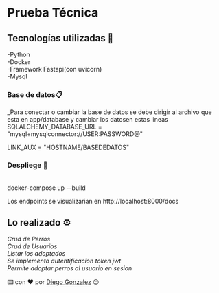 # Prueba Técnica


## Tecnologías utilizadas 🚀

-Python<br>
-Docker<br>
-Framework Fastapi(con uvicorn)<br>
-Mysql<br>




### Base de datos📋

_Para conectar o cambiar la base de datos  se debe dirigir al archivo que esta en
app/database y cambiar los datosen estas lineas<br>
SQLALCHEMY_DATABASE_URL = "mysql+mysqlconnector://USER:PASSWORD@"

LINK_AUX = "HOSTNAME/BASEDEDATOS"

### Despliege 🔧
<br>
docker-compose up --build 

Los endpoints se visualizarian en http://localhost:8000/docs


## Lo realizado ⚙️

_Crud de Perros_<br>
_Crud de Usuarios_<br>
_Listar los adoptados_<br>
_Se implemento autentificación token jwt_<br>
_Permite adoptar perros al usuario en sesion_<br>

⌨️ con ❤️ por [Diego Gonzalez](https://www.linkedin.com/in/diegogonzalez97/) 😊
